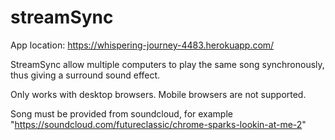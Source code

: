 # streamSync

App location: https://whispering-journey-4483.herokuapp.com/

StreamSync allow multiple computers to play the same song synchronously, thus giving a surround sound effect.

Only works with desktop browsers. Mobile browsers are not supported.

Song must be provided from soundcloud, for example "https://soundcloud.com/futureclassic/chrome-sparks-lookin-at-me-2"
